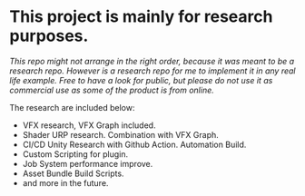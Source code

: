 # This project is mainly for research purposes.

*This repo might not arrange in the right order, because it was meant to be a research repo.*
*However is a research repo for me to implement it in any real life example.*
*Free to have a look for public, but please do not use it as commercial use as some of the product is from online.*

The research are included below:
- VFX research, VFX Graph included.
- Shader URP research. Combination with VFX Graph.
- CI/CD Unity Research with Github Action. Automation Build.
- Custom Scripting for plugin.
- Job System performance improve.
- Asset Bundle Build Scripts.
- and more in the future.
